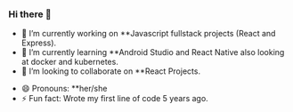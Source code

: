 ### Hi there 👋

- 🔭 I’m currently working on **Javascript fullstack projects (React and Express).
- 🌱 I’m currently learning **Android Studio and React Native also looking at docker and kubernetes.
- 👯 I’m looking to collaborate on **React Projects. 
<!--  - 🤔 I’m looking for help with ...-->
<!--  - 💬 Ask me about ...-->
<!--  - 📫 How to reach me: ... -->
- 😄 Pronouns: **her/she
- ⚡ Fun fact: Wrote my first line of code 5 years ago.





